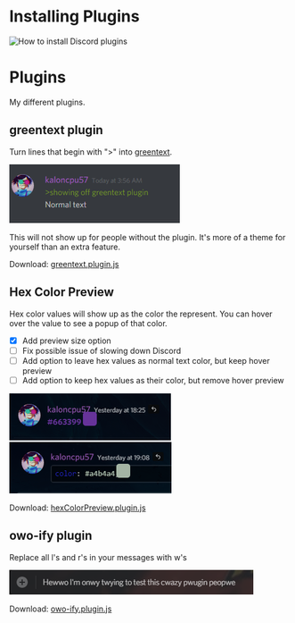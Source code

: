 # Installing Plugins
![How to install Discord plugins](http://i.imgur.com/lczPQxW.png)

# Plugins
My different plugins.

## greentext plugin
Turn lines that begin with ">" into [greentext](http://www.urbandictionary.com/define.php?term=greentext).

![Screenshot of greentext](/resources/greentext.png?raw=true)

This will not show up for people without the plugin. It's more of a theme for yourself than an extra feature.

Download: [greentext.plugin.js](greentext.plugin.js)

## Hex Color Preview

Hex color values will show up as the color the represent. You can hover over the value to see a popup of that color.

- [x] Add preview size option
- [ ] Fix possible issue of slowing down Discord
- [ ] Add option to leave hex values as normal text color, but keep hover preview
- [ ] Add option to keep hex values as their color, but remove hover preview

![Screenshot of Hex Color Preview](/resources/hexColorPreview.png?raw=true)
![Screenshot of Hex Color Preview](/resources/hexColorPreview-2.png?raw=true)

Download: [hexColorPreview.plugin.js](hexColorPreview.plugin.js)

## owo-ify plugin
Replace all l's and r's in your messages with w's

![Screenshot of owo-ify](/resources/owo-ify.png?raw=true)

Download: [owo-ify.plugin.js](owo-ify.plugin.js)
